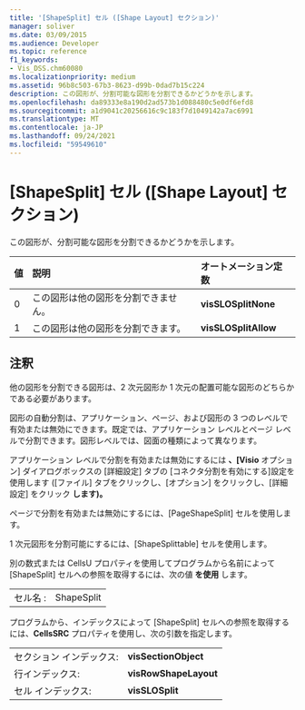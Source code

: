 ```yaml
---
title: '[ShapeSplit] セル ([Shape Layout] セクション)'
manager: soliver
ms.date: 03/09/2015
ms.audience: Developer
ms.topic: reference
f1_keywords:
- Vis_DSS.chm60080
ms.localizationpriority: medium
ms.assetid: 96b8c503-67b3-8623-d99b-0dad7b15c224
description: この図形が、分割可能な図形を分割できるかどうかを示します。
ms.openlocfilehash: da89333e8a190d2ad573b1d088480c5e0df6efd8
ms.sourcegitcommit: a1d9041c20256616c9c183f7d1049142a7ac6991
ms.translationtype: MT
ms.contentlocale: ja-JP
ms.lasthandoff: 09/24/2021
ms.locfileid: "59549610"
---
```

# <a name="shapesplit-cell-shape-layout-section"></a>[ShapeSplit] セル ([Shape Layout] セクション)

この図形が、分割可能な図形を分割できるかどうかを示します。
  
|**値**|**説明**|**オートメーション定数**|
|:-----|:-----|:-----|
| 0  <br/> | この図形は他の図形を分割できません。  <br/> |**visSLOSplitNone** <br/> |
| 1  <br/> | この図形は他の図形を分割できます。  <br/> |**visSLOSplitAllow** <br/> |
   
## <a name="remarks"></a>注釈

他の図形を分割できる図形は、2 次元図形か 1 次元の配置可能な図形のどちらかである必要があります。 
  
図形の自動分割は、アプリケーション、ページ、および図形の 3 つのレベルで有効または無効にできます。既定では、アプリケーション レベルとページ レベルで分割できます。図形レベルでは、図面の種類によって異なります。 
  
アプリケーション レベルで分割を有効または無効にするには **、[Visio** オプション] ダイアログボックスの [詳細設定] タブの [コネクタ分割を有効にする]設定を使用します ([ファイル] タブをクリックし、[オプション] をクリックし、[詳細設定] をクリック **します)。**  
  
ページで分割を有効または無効にするには、[PageShapeSplit] セルを使用します。 
  
1 次元図形を分割可能にするには、[ShapeSplittable] セルを使用します。
  
別の数式または CellsU プロパティを使用してプログラムから名前によって [ShapeSplit] セルへの参照を取得するには、次の値 **を使用** します。 
  
|||
|:-----|:-----|
| セル名 :  <br/> | ShapeSplit  <br/> |
   
プログラムから、インデックスによって [ShapeSplit] セルへの参照を取得するには、**CellsSRC** プロパティを使用し、次の引数を指定します。 
  
|||
|:-----|:-----|
| セクション インデックス:  <br/> |**visSectionObject** <br/> |
| 行インデックス:  <br/> |**visRowShapeLayout** <br/> |
| セル インデックス:  <br/> |**visSLOSplit** <br/> |
   

